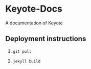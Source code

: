 # Keyote-Docs
A documentation of Keyote

## Deployment instructions

1. `git pull`


2. `jekyll build`
